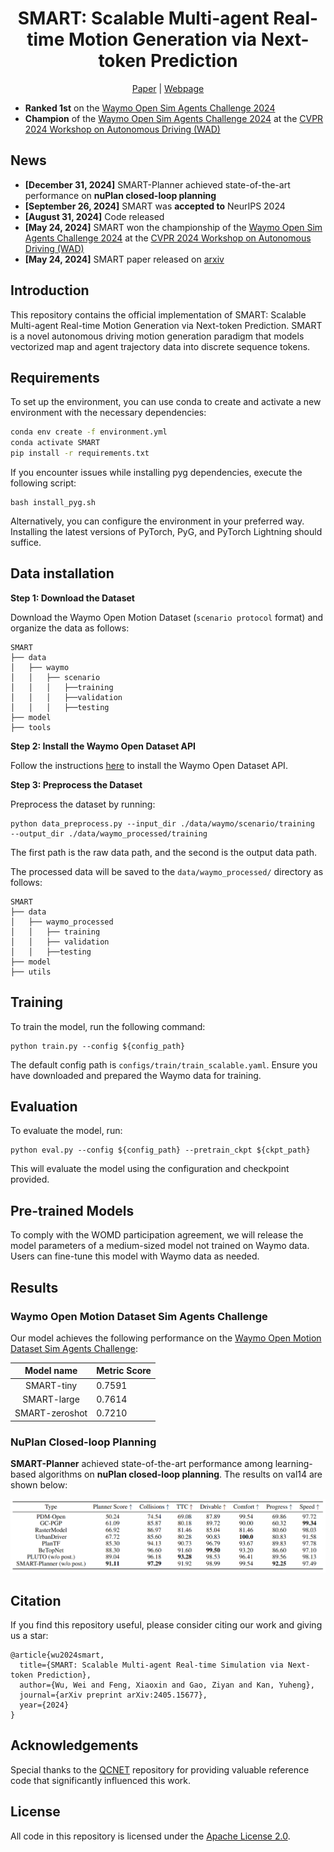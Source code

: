 <div align="center">
  
  # SMART: Scalable Multi-agent Real-time Motion Generation via Next-token Prediction
  
  [Paper](https://arxiv.org/abs/2405.15677) | [Webpage](https://smart-motion.github.io/smart/)

</div>

- **Ranked 1st** on the [Waymo Open Sim Agents Challenge 2024](https://waymo.com/open/challenges/2024/sim-agents/)  
- **Champion** of the [Waymo Open Sim Agents Challenge 2024](https://waymo.com/open/challenges/2024/sim-agents/) at the [CVPR 2024 Workshop on Autonomous Driving (WAD)](https://cvpr2024.wad.vision/)

## News
- **[December 31, 2024]** SMART-Planner achieved state-of-the-art performance on **nuPlan closed-loop planning**
- **[September 26, 2024]** SMART was **accepted to** NeurIPS 2024
- **[August 31, 2024]** Code released
- **[May 24, 2024]** SMART won the championship of the [Waymo Open Sim Agents Challenge 2024](https://waymo.com/open/challenges/2024/sim-agents/) at the [CVPR 2024 Workshop on Autonomous Driving (WAD)](https://cvpr2024.wad.vision/)
- **[May 24, 2024]** SMART paper released on [arxiv](https://arxiv.org/abs/2405.15677)


## Introduction
This repository contains the official implementation of SMART: Scalable Multi-agent Real-time Motion Generation via Next-token Prediction. SMART is a novel autonomous driving motion generation paradigm that models vectorized map and agent trajectory data into discrete sequence tokens.

## Requirements

To set up the environment, you can use conda to create and activate a new environment with the necessary dependencies:

```bash
conda env create -f environment.yml
conda activate SMART
pip install -r requirements.txt
```

If you encounter issues while installing pyg dependencies, execute the following script:
```setup
bash install_pyg.sh
```

Alternatively, you can configure the environment in your preferred way. Installing the latest versions of PyTorch, PyG, and PyTorch Lightning should suffice.

## Data installation

**Step 1: Download the Dataset**

Download the Waymo Open Motion Dataset (`scenario protocol` format) and organize the data as follows:
```
SMART
├── data
│   ├── waymo
│   │   ├── scenario
│   │   │   ├──training
│   │   │   ├──validation
│   │   │   ├──testing
├── model
├── tools
```

**Step 2: Install the Waymo Open Dataset API**

Follow the instructions [here](https://github.com/waymo-research/waymo-open-dataset) to install the Waymo Open Dataset API.

**Step 3: Preprocess the Dataset**

Preprocess the dataset by running:
```
python data_preprocess.py --input_dir ./data/waymo/scenario/training  --output_dir ./data/waymo_processed/training
```
The first path is the raw data path, and the second is the output data path.

The processed data will be saved to the `data/waymo_processed/` directory as follows:

```
SMART
├── data
│   ├── waymo_processed
│   │   ├── training
│   │   ├── validation
│   │   ├──testing
├── model
├── utils
```

## Training

To train the model, run the following command:

```train
python train.py --config ${config_path}
```

The default config path is `configs/train/train_scalable.yaml`. Ensure you have downloaded and prepared the Waymo data for training.

## Evaluation

To evaluate the model, run:

```eval
python eval.py --config ${config_path} --pretrain_ckpt ${ckpt_path}
```
This will evaluate the model using the configuration and checkpoint provided.


## Pre-trained Models

To comply with the WOMD participation agreement, we will release the model parameters of a medium-sized model not trained on Waymo data. Users can fine-tune this model with Waymo data as needed.

## Results

### Waymo Open Motion Dataset Sim Agents Challenge

Our model achieves the following performance on the [Waymo Open Motion Dataset Sim Agents Challenge](https://waymo.com/open/challenges/2024/sim-agents/):

| Model name    | Metric Score |
| :-----------: | ------------ |
| SMART-tiny    | 0.7591       |
| SMART-large   | 0.7614       |
| SMART-zeroshot| 0.7210       |

### NuPlan Closed-loop Planning

**SMART-Planner** achieved state-of-the-art performance among learning-based algorithms on **nuPlan closed-loop planning**. The results on val14 are shown below:

![nuPlan Closed-loop Planning](assets/result1.png)

## Citation 

If you find this repository useful, please consider citing our work and giving us a star:

```citation
@article{wu2024smart,
  title={SMART: Scalable Multi-agent Real-time Simulation via Next-token Prediction},
  author={Wu, Wei and Feng, Xiaoxin and Gao, Ziyan and Kan, Yuheng},
  journal={arXiv preprint arXiv:2405.15677},
  year={2024}
}
```

## Acknowledgements
Special thanks to the [QCNET](https://github.com/ZikangZhou/QCNet) repository for providing valuable reference code that significantly influenced this work. 

## License
All code in this repository is licensed under the [Apache License 2.0](https://www.apache.org/licenses/LICENSE-2.0).
